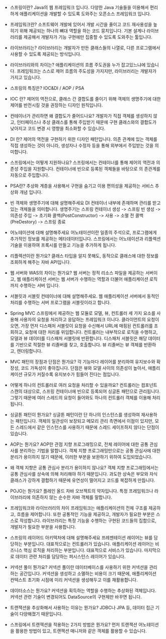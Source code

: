 - 스프링이란?
Java의 웹 프레임워크 입니다.
다양한 Java 기술들을 이용해서 편리하게 애플리케이션을 개발할 수 있도록 도와주는 오픈소스 프레임워크 입니다.

- 프레임워크란?
소프트웨어 개발에 있어서 개발 시간을 줄이고 코드 재사용성을 높히기 위해 제공되는 하나의 뼈대 역할을 하는 코드 뭉치입니다.
기본 설계나 라이브러리를 제공해서 개발자가 기능 구현에만 집중할 수 있도록 도와주는 툴입니다.

- 라이브러리는?
라이브러리는 개발자가 만든 클래스들의 나열로, 다른 프로그램에서 사용할 수 있도록 제공되는 방식입니다.

- 라이브러리와의 차이는?
애플리케이션의 흐름 주도권을 누가 잡고있느냐에 있습니다.
프레임워크는 스스로 제어 흐름의 주도성을 가지지만, 라이브러리는 개발자가 가지고 있습니다.

- 스프링의 특징은?
IOC&DI / AOP / PSA

- IOC 란?
제어의 역전으로, 클래스 간 결합도를 줄이기 위해
객체의 생명주기에 대한 제어를 반전시킬 것을 권장하는 디자인 원칙입니다.

- 컨테이너가 관리하면 왜 결합도가 줄어드나요?
개발자가 직접 객체를 생성하지 않고, 인터페이스나 추상 클래스를 통해 주입받기 때문에 구현 클래스와의 결합도가 낮아지고
코드 변경 시 영향을 최소화할 수 있습니다.

- DI 란?
제어의 역전을 구현하기 위한 디자인 패턴입니다.
의존 관계에 있는 객체를 직접 생성하는 것이 아니라, 생성자나 수정자 등을 통해 외부에서 주입받는 것을 의미합니다.

- 스프링에서는 어떻게 지원하나요?
스프링에서는 컨테이너를 통해 제어의 역전과 의존성 주입을 지원합니다.
컨테이너에 빈으로 등록된 객체들을 바탕으로 의 존관계를 자동으로 주입합니다.

- PSA란?
추상화 계층을 사용해서 구현을 숨기고 이용 편의성을 제공하는 서비스 추상화 개념 입니다.


- 빈 객체와 생명주기에 대해 설명해주세요
DI 컨테이너 내부에 존재하며 관리를 받고 있는 객체들을 의미합니다.
생명주기는 스프링 컨테이너 생성 -> 스프링 빈 생성 -> 의존성 주입 -> 초기화 콜백(PostConstructor) -> 사용 -> 소멸 전 콜백(PreDestory) -> 스프링 종료

- 어노테이션에 대해 설명해주세요
어노테이션이란 일종의 주석으로, 프로그램에게 추가적인 정보를 제공하는 메타데이터입니다.
스프링에서는 어노테이션과 리플렉션 기술을 이용하여 프록시를 만들고 기능을 추가하게 됩니다.

- 리플렉션이란 뭔가요?
클래스 타입을 알지 못해도, 동적으로 클래스에 대한 정보를 조회하게 해주는 자바 API입니다.

- 웹 서버와 WAS의 차이는 뭔가요?
웹 서버는 정적 리소스 파일을 제공하는 서버이고,
웹 애플리케이션 서버는 웹 서버가 수행하는 역할과 더불어 애플리케이션 로직까지 수행하는 서버 입니다.

- 서블릿과 서블릿 컨테이너에 대해 설명해주세요.
웹 애플리케이션 서버에서 동적인 처리를 수행하는 서버 프로그램을 서블릿이라고 합니다.

- Spring MVC
스프링에서 제공하는 웹 모듈로 모델, 뷰, 컨트롤러 세 가지 요소를 사용해 사용자의 요청을 처리하고 응답하는 프레임워크 이니다.
클라이언트의 요청이 오면,
가장 먼저 디스패처 서블릿이 요청을 수신해서 URL에 매핑된 컨트롤러를 조회하고, 요청에 대한 처리를 위임합니다.
컨트롤러는 내부적으로 로직을 수행하고, 모델과 뷰 데이터를 디스패처 서블릿에 반환합니다.
디스패처 서블릿은 해당 데이터를 기반으로 적절한 뷰 리졸버를 찾고, 호출합니다.
뷰 리졸버는 뷰 객체를 반환하고, 렌더링합니다.

- MVC 패턴의 장점과 단점은 뭔가요?
각 기능마다 레이어를 분리하여 유지보수와 확장성, 코드 가독성이 좋아집니다.
단점은 뷰와 모델 사이의 의존성이 높아서, 애플리케이션 규모가 커질수록 유지보수가 힘들어 진다는 점입니다.

- 어떻게 하나의 컨트롤러로 여러 요청을 처리할 수 있을까요?
컨트롤러는 컴포넌트 스캔의 대상으로, 스프링 컨테이너에 빈으로 등록되어 싱글톤 패턴으로 관리됩니다.
그렇기 때문에 여러 스레드의 요청이 들어와도 하나의 컨트롤러 객체를 이용해 처리됩니다.

- 싱글톤 패턴이 뭔가요?
싱글톤 패턴이란 단 하나의 인스턴스를 생성하여 재사용하는 패턴입니다.
객체의 일관성이 보장되고 메모리 관리 측면에서 이점이 있지만,
모든 스레드에서 같은 인스턴스를 사용하기 때문에 스레드 세이프하지 않다는 단점이 있습니다.

- AOP는 뭔가요?
AOP란 관점 지향 프로그래밍으로, 전체 레이어에 대한 공통 관심사를 분리하는 기법을 말합니다.
객체 지향 프로그래밍만으로는 공통 관심사에 대한 분리가 용이하지 않기 때문에,
이러한 부분을 보완하기 위하여 도입되었습니다.

- 왜 객체 지향은 공통 관심사 분리가 용이하지 않나요?
객체 지향 프로그래밍에서는 공통 관심사를 상속에 의해 처리해야 하기 때문입니다.
과도한 상속은 부모와 자식 클래스가 강하게 결합하기 때문에 유연성이 떨어지고 코드를 복잡하게 만듭니다.

- POJO는 뭔가요?
플레인 올드 자바 오브젝트의 약자입니다. 
특정 프레임워크나 라이브러리에 의존하지 않는 순수한 자바 객체를 말합니다.

- 프레임워크와 라이브러리의 차이
프레임워크는 애플리케이션의 전체 구조를 제공하고, 흐름을 제어합니다.
또한 공통적인 기능을 제공하고, 개발자가 필요한 부분은 스스로 작성합니다.
라이브러리는 특정 기능을 수행하는 구현된 코드들의 집합으로, 개발자가 필요한 부분을 사용합니다.

- 스프링의 레이어드 아키텍처에 대해 설명해주세요
프레젠테이션 레이어는 뷰를 담당하는 부분입니다. 대표적으로는 컨트롤러가 있습니다.
애플리케이션 레이어는 비즈니스 핵심 로직을 처리하는 부분입니다. 대표적으로 서비스가 있습니다.
마지막으로 데이터 관련 처리를 담당하는 퍼시스턴스 레이어가 있습니다.

- 커넥션 풀이 뭔가요?
커넥션 풀이란 데이터베이스를 사용하기 위한 커넥션을 관리하는 공간입니다.
커넥션을 생성하고 소멸하는 비용이 크기 때문에, 애플리케이션 컨텍스트 초기화 시점에 미리 커넥션을 생성해두고 이를 재활용합니다.

- 데이터소스는 뭔가요?
커넥션을 획득하는 역할을 수행하는 추상화된 객체입니다.
커넥션 관련 기술이 변경되어도 DataSource의 구현체만 바꾸면 됩니다.

- 트랜잭션을 추상화해서 사용하는 이유는 뭔가요?
JDBC나 JPA 등, 데이터 접근 기술이 다양해졌기 때문입니다.

- 스프링에서 트랜잭션을 적용하는 2가지 방법은 뭔가요?
먼저 트랜잭션 어노테이션을 활용한 방법이 있고, 트랜잭션 매니저와 같은 객체를 활용할 수 있습니다.
